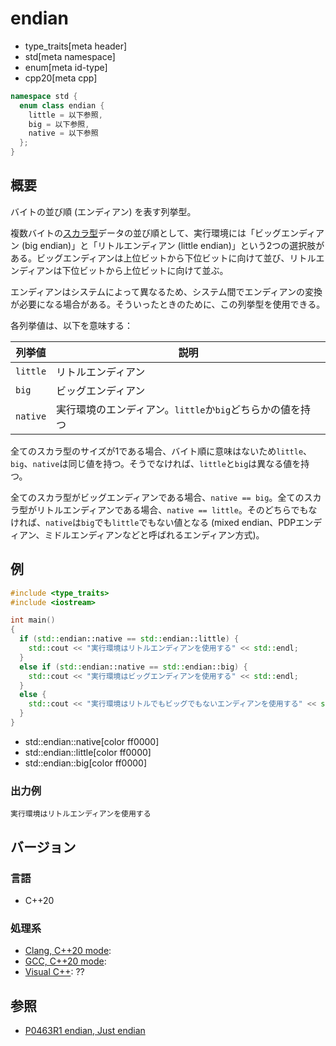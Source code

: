 # endian
* type_traits[meta header]
* std[meta namespace]
* enum[meta id-type]
* cpp20[meta cpp]

```cpp
namespace std {
  enum class endian {
    little = 以下参照,
    big = 以下参照,
    native = 以下参照
  };
}
```

## 概要
バイトの並び順 (エンディアン) を表す列挙型。

複数バイトの[スカラ型](is_scalar.md)データの並び順として、実行環境には「ビッグエンディアン (big endian)」と「リトルエンディアン (little endian)」という2つの選択肢がある。ビッグエンディアンは上位ビットから下位ビットに向けて並び、リトルエンディアンは下位ビットから上位ビットに向けて並ぶ。

エンディアンはシステムによって異なるため、システム間でエンディアンの変換が必要になる場合がある。そういったときのために、この列挙型を使用できる。

各列挙値は、以下を意味する：

| 列挙値 | 説明 |
|--------|------|
| `little` | リトルエンディアン |
| `big`    | ビッグエンディアン |
| `native` | 実行環境のエンディアン。`little`か`big`どちらかの値を持つ |

全てのスカラ型のサイズが1である場合、バイト順に意味はないため`little`、`big`、`native`は同じ値を持つ。そうでなければ、`little`と`big`は異なる値を持つ。

全てのスカラ型がビッグエンディアンである場合、`native == big`。全てのスカラ型がリトルエンディアンである場合、`native == little`。そのどちらでもなければ、`native`は`big`でも`little`でもない値となる (mixed endian、PDPエンディアン、ミドルエンディアンなどと呼ばれるエンディアン方式)。


## 例
```cpp example
#include <type_traits>
#include <iostream>

int main()
{
  if (std::endian::native == std::endian::little) {
    std::cout << "実行環境はリトルエンディアンを使用する" << std::endl;
  }
  else if (std::endian::native == std::endian::big) {
    std::cout << "実行環境はビッグエンディアンを使用する" << std::endl;
  }
  else {
    std::cout << "実行環境はリトルでもビッグでもないエンディアンを使用する" << std::endl;
  }
}
```
* std::endian::native[color ff0000]
* std::endian::little[color ff0000]
* std::endian::big[color ff0000]

### 出力例
```
実行環境はリトルエンディアンを使用する
```

## バージョン
### 言語
- C++20

### 処理系
- [Clang, C++20 mode](/implementation.md#clang):
- [GCC, C++20 mode](/implementation.md#gcc):
- [Visual C++](/implementation.md#visual_cpp): ??


## 参照
- [P0463R1 endian, Just endian](http://www.open-std.org/jtc1/sc22/wg21/docs/papers/2017/p0463r1.html)

